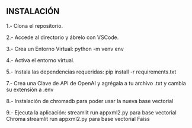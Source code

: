 ## INSTALACIÓN

1.- Clona el repositorio.

2.- Accede al directorio y ábrelo con VSCode.

3.- Crea un Entorno Virtual:
	python -m venv env
 
4.- Activa el entorno virtual.

5.- Instala las dependencias requeridas:
	pip install -r requirements.txt
 
7.- Crea una Clave de API de OpenAI y agrégala a tu archivo .txt y cambia su extensión a .env

8.- Instalación de chromadb para poder usar la nueva base vectorial

9.- Ejecuta la aplicación:
	streamlit run appxml2.py para base vectorial Chroma
 	streamlit run appxml2.py para base vectorial Faiss
